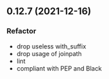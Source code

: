## 0.12.7 (2021-12-16)

### Refactor

- drop useless with_suffix
- drop usage of joinpath
- lint
- compliant with PEP and Black
